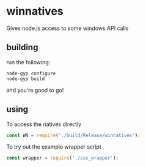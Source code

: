 # winnatives
 Gives node.js access to some windows API calls

## building

run the following:
```
node-gyp configure
node-gyp build
```
and you're good to go!

## using

To access the natives directly
```js
const WN = require('./build/Release/winnatives');
```

To try out the example wrapper script
```js
const wrapper = require('./ssc_wrapper');
```
